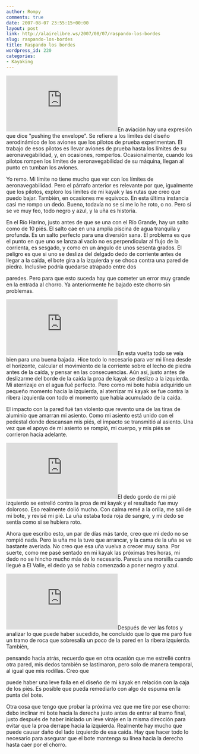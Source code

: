 ```yaml
---
author: Rompy
comments: true
date: 2007-08-07 23:55:15+00:00
layout: post
link: http://alairelibre.ws/2007/08/07/raspando-los-bordes
slug: raspando-los-bordes
title: Raspando los bordes
wordpress_id: 220
categories:
- Kayaking
---
```


![raspando (41K)](http://alairelibre.ws/gallery/main.php?g2_view=core.DownloadItem&g2_itemId=24152&g2_serialNumber=3)En aviación hay una expresión que dice "pushing the envelope". Se refiere a los límites del diseño aerodinámico de los aviones que los pilotos de prueba experimentan. El trabajo de esos pilotos es llevar aviones de prueba hasta los límites de su aeronavegabilidad, y, en ocasiones, romperlos. Ocasionalmente, cuando los pilotos rompen los límites de aeronavegabilidad de su máquina, llegan al punto en tumban los aviones.




Yo remo. Mi límite no tiene mucho que ver con los límites de aeronavegabilidad. Pero el párrafo anterior es relevante por que, igualmente que los pilotos, exploro los límites de mi kayak y las rutas que creo que puedo bajar. También, en ocasiones me equivoco. En esta última instancia casi me rompo un dedo. Bueno, todavía no se si me lo he roto, o no. Pero si se ve muy feo, todo negro y azul, y la uña es historia.




En el Río Harino, justo antes de que se una con el Río Grande, hay un salto como de 10 piés. El salto cae en una amplia piscina de agua tranquila y profunda. Es un salto perfecto para una diversión sana. El problema es que el punto en que uno se lanza al vacío no es perpendicular al flujo de la corrienta, es sesgado, y como en un ángulo de unos sesenta grados. El peligro es que si uno se desliza del delgado dedo de corriente antes de llegar a la caída, el bote gira a la izquierda y se choca contra una pared de piedra. Inclusive podría quedarse atrapado entre dos  

paredes. Pero para que esto suceda hay que cometer un error muy grande en la entrada al chorro. Ya anteriormente he bajado este chorro sin problemas.




![chorro-P7280018 (51K)](http://alairelibre.ws/gallery/main.php?g2_view=core.DownloadItem&g2_itemId=24137&g2_serialNumber=2)En esta vuelta todo se veía bien para una buena bajada. Hice todo lo necesario para ver mi línea desde el horizonte, calcular el movimiento de la corriente sobre el lecho de piedra antes de la caída, y pensar en las consecuencias. Aún así, justo antes de deslizarme del borde de la caída la proa de kayak se deslizo a la izquierda. Mi aterrizaje en el agua fué perfecto. Pero como mi bote había adquirido un pequeño momento hacia la izquierda, al aterrizar mi kayak se fue contra la ribera izquierda con todo el momento que había acumulado de la caída.




El impacto con la pared fué tan violento que revento una de las tiras de aluminio que amarran mi asiento. Como mi asiento está unido con el pedestal donde descansan mis piés, el impacto se transmitió al asiento. Una vez que el apoyo de mi asiento se rompió, mi cuerpo, y mis piés se corrieron hacia adelante.  

![dedo-P7290152 (43K)](http://alairelibre.ws/gallery/main.php?g2_view=core.DownloadItem&g2_itemId=24402&g2_serialNumber=2)El dedo gordo de mi pié izquierdo se estrelló contra la proa de mi kayak y el resultado fue muy doloroso. Eso realmente dolió mucho. Con calma remé a la orilla, me salí de mi bote, y revisé mi pié. La uña estaba toda roja de sangre, y mi dedo se sentía como si se hubiera roto.




Ahora que escribo esto, un par de días más tarde, creo que mi dedo no se rompió nada. Pero la uña me la tuve que arrancar, y la cama de la uña se ve bastante averiada. No creo que esa uña vuelva a crecer muy sana. Por suerte, como me pasé sentado en mi kayak las próximas tres horas, mi dedo no se hincho mucho más de lo necesario. Parecía una morsilla cuando llegué a El Valle, el dedo ya se había comenzado a poner negro y azul.




![bajando-P7280022 (52K)](http://alairelibre.ws/gallery/main.php?g2_view=core.DownloadItem&g2_itemId=24149&g2_serialNumber=3)Después de ver las fotos y analizar lo que puede haber sucedido, he concluído que lo que me paró fue un tramo de roca que sobresalía un poco de la pared en la ribera izquierda. También,  

pensando hacia atrás, recuerdo que en otra ocasión que me estrellé contra otra pared, mis dedos también se lastimaron, pero solo de manera temporal, al igual que mis rodillas. Creo que  

puede haber una leve falla en el diseño de mi kayak en relación con la caja de los piés. Es posible que pueda remediarlo con algo de espuma en la punta del bote.




Otra cosa que tengo que probar la próxima vez que me tire por ese chorro: debo inclinar mi bote hacia la derecha justo antes de entrar al tramo final, justo después de haber iniciado un leve viraje en la misma dirección para evitar que la proa derrape hacia la izquierda. Realmente hay mucho que puede causar daño del lado izquierdo de esa caída. Hay que hacer todo lo necesario para asegurar que el bote mantenga su línea hacia la derecha hasta caer por el chorro.
